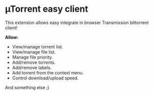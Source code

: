 µTorrent easy client
============

This extension allows easy integrate in browser Transmission bittorrent client!

**Allow:**

- View/manage torrent list.
- View/manage file list.
- Manage file priority.
- Add/remove torrents.
- Add/remove labels.
- Add torrent from the context menu.
- Control download/upload speed.

And something else ;)
